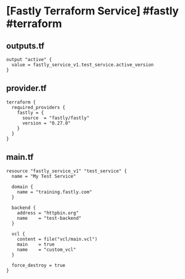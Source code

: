 # [Fastly Terraform Service] #fastly #terraform

## outputs.tf

```hcl
output "active" {
  value = fastly_service_v1.test_service.active_version
}
```

## provider.tf

```hcl
terraform {
  required_providers {
    fastly = {
      source  = "fastly/fastly"
      version = "0.27.0"
    }
  }
}
```

## main.tf

```hcl
resource "fastly_service_v1" "test_service" {
  name = "My Test Service"

  domain {
    name = "training.fastly.com"
  }

  backend {
    address = "httpbin.org"
    name    = "test-backend"
  }
  
  vcl {
    content = file("vcl/main.vcl")
    main    = true
    name    = "custom_vcl"
  }

  force_destroy = true
}
```

